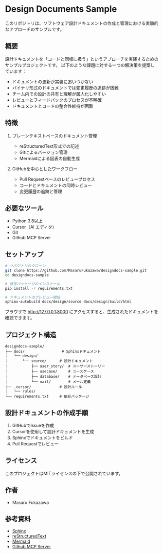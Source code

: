# Design Documents Sample

このリポジトリは、ソフトウェア設計ドキュメントの作成と管理における実験的なアプローチのサンプルです。

## 概要

設計ドキュメントを「コードと同様に扱う」というアプローチを実践するためのサンプルプロジェクトです。
以下のような課題に対する一つの解決策を提案しています：

- ドキュメントの更新が実装に追いつかない
- バイナリ形式のドキュメントでは変更履歴の追跡が困難
- チーム内での設計の共有と理解が属人化しやすい
- レビューとフィードバックのプロセスが不明確
- ドキュメントとコードの整合性維持が困難

## 特徴

1. プレーンテキストベースのドキュメント管理
   - reStructuredText形式での記述
   - Gitによるバージョン管理
   - Mermaidによる図表の自動生成

2. GitHubを中心としたワークフロー
   - Pull Requestベースのレビュープロセス
   - コードとドキュメントの同時レビュー
   - 変更履歴の追跡と管理

## 必要なツール

- Python 3.8以上
- Cursor（AI エディタ）
- Git
- Github MCP Server

## セットアップ

```bash
# リポジトリのクローン
git clone https://github.com/MasaruFukazawa/designdocs-sample.git
cd designdocs-sample

# 依存パッケージのインストール
pip install -r requirements.txt

# ドキュメントのプレビュー開始
sphinx-autobuild docs/design/source docs/design/build/html
```

ブラウザで http://127.0.0.1:8000 にアクセスすると、生成されたドキュメントを確認できます。

## プロジェクト構造

```
designdocs-sample/
├── docs/                 # Sphinxドキュメント
│   └── design/
│       └── source/      # 設計ドキュメント
│           ├── user_story/  # ユーザーストーリー
│           ├── usecase/     # ユースケース
│           ├── database/    # データベース設計
│           └── mail/        # メール定義
├── .cursor/             # 設計ルール
│   └── rules/          
└── requirements.txt     # 依存パッケージ
```

## 設計ドキュメントの作成手順

1. GitHubでIssueを作成
2. Cursorを使用して設計ドキュメントを生成
3. Sphinxでドキュメントをビルド
4. Pull Requestでレビュー

## ライセンス

このプロジェクトはMITライセンスの下で公開されています。

## 作者

- Masaru Fukazawa

## 参考資料

- [Sphinx](https://www.sphinx-doc.org/)
- [reStructuredText](https://docutils.sourceforge.io/rst.html)
- [Mermaid](https://mermaid-js.github.io/mermaid/)
- [Github MCP Server](https://github.com/github/github-mcp-server) 
